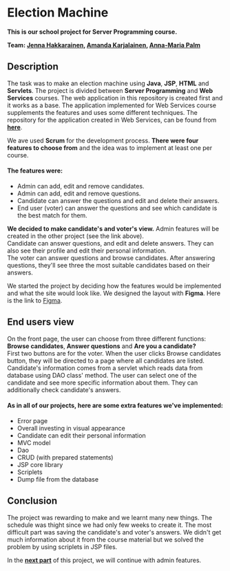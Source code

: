 # Election Machine

**This is our school project for Server Programming course.**  
  
**Team: [Jenna Hakkarainen](https://github.com/jenhakk), [Amanda Karjalainen](https://github.com/amakarj), [Anna-Maria Palm](https://github.com/A-d-f)**

## Description
The task was to make an election machine using **Java**, **JSP**, **HTML** and **Servlets**. The project is divided between **Server Programming** and **Web Services** courses. The web application in this repository is created first and it works as a base. The application implemented for Web Services course supplements the features and uses some different techniques. The repository for the application created in Web Services, can be found from [**here**](https://github.com/amakarj/TheElectionMachineRest). 

We ave used **Scrum** for the development process. **There were four features to choose from** and the idea was to implement at least one per course. 

#### The features were:

 -  Admin can add, edit and remove candidates.
 -  Admin can add, edit and remove questions.
 -  Candidate can answer the questions and edit and delete their answers.
 -  End user (voter) can answer the questions and see which candidate is the best match for them.

**We decided to make candidate's and voter's view.** Admin features will be created in the other project (see the link above).  
Candidate can answer questions, and edit and delete answers. They can also see their profile and edit their personal information.  
The voter can answer questions and browse candidates. After answering questions, they'll see three the most suitable candidates based on their answers.

We started the project by deciding how the features would be implemented and what the site would look like. We designed the layout with **Figma**. Here is the link to [Figma](https://www.figma.com/file/OV6hQmNGV3PbAVEQjBtPgV/Election-Machine-Frontpage?node-id=0%3A1).

## End users view

On the front page, the user can choose from three different functions: **Browse candidates**, **Answer questions** and **Are you a candidate?**  
First two buttons are for the voter. When the user clicks Browse candidates button, they will be directed to a page where all candidates are listed. Candidate's information comes from a servlet which reads data from database using DAO class' method. The user can select one of the candidate and see more specific information about them. They can additionally check candidate's answers. 

#### As in all of our projects, here are some extra features we've implemented:

* Error page
* Overall investing in visual appearance
* Candidate can edit their personal information
* MVC model
* Dao
* CRUD (with prepared statements)
* JSP core library
* Scriplets
* Dump file from the database

## Conclusion
The project was rewarding to make and we learnt many new things. The schedule was thight since we had only few weeks to create it. The most difficult part was saving the candidate's and voter's answers. We didn't get much information about it from the course material but we solved the problem by using scriplets in JSP files.

In the [**next part**](https://github.com/amakarj/TheElectionMachineRest) of this project, we will continue with admin features.
